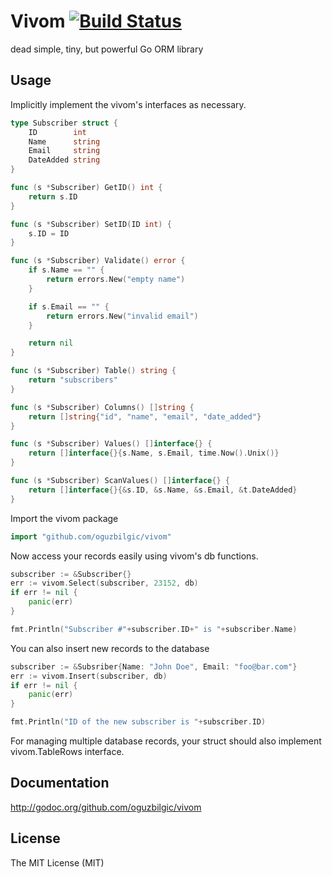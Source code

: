 # Vivom [![Build Status](https://travis-ci.org/oguzbilgic/vivom.png?branch=master)](https://travis-ci.org/oguzbilgic/vivom)

dead simple, tiny, but powerful Go ORM library

## Usage

Implicitly implement the vivom's interfaces as necessary.

```go
type Subscriber struct {
	ID        int
	Name      string
	Email     string
	DateAdded string
}

func (s *Subscriber) GetID() int {
	return s.ID
}

func (s *Subscriber) SetID(ID int) {
	s.ID = ID
}

func (s *Subscriber) Validate() error {
	if s.Name == "" {
		return errors.New("empty name")
	}

	if s.Email == "" {
		return errors.New("invalid email")
	}

	return nil
}

func (s *Subscriber) Table() string {
	return "subscribers"
}

func (s *Subscriber) Columns() []string {
	return []string{"id", "name", "email", "date_added"}
}

func (s *Subscriber) Values() []interface{} {
	return []interface{}{s.Name, s.Email, time.Now().Unix()}
}

func (s *Subscriber) ScanValues() []interface{} {
	return []interface{}{&s.ID, &s.Name, &s.Email, &t.DateAdded}
}
```

Import the vivom package

```go
import "github.com/oguzbilgic/vivom"
```

Now access your records easily using vivom's db functions.

```go
subscriber := &Subscriber{}
err := vivom.Select(subscriber, 23152, db)
if err != nil {
	panic(err)
}

fmt.Println("Subscriber #"+subscriber.ID+" is "+subscriber.Name)
```

You can also insert new records to the database

```go
subscriber := &Subsriber{Name: "John Doe", Email: "foo@bar.com"}
err := vivom.Insert(subscriber, db)
if err != nil {
	panic(err)
}

fmt.Println("ID of the new subscriber is "+subscriber.ID)
```

For managing multiple database records, your struct should also implement vivom.TableRows interface.

## Documentation

http://godoc.org/github.com/oguzbilgic/vivom

## License

The MIT License (MIT)
